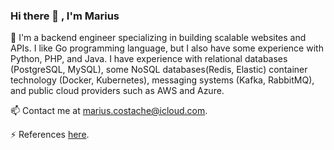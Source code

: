 ### Hi there 👋 , I'm Marius

🚀 I'm a backend engineer specializing in building scalable websites and APIs. I like Go programming language, but I also have some experience with Python, PHP, and Java. I have experience with relational databases (PostgreSQL, MySQL), some NoSQL databases(Redis, Elastic) container technology (Docker, Kubernetes), messaging systems (Kafka, RabbitMQ), and public cloud providers such as AWS and Azure.  

📫 Contact me at <a href="mailto:marius.costache@icloud.com">marius.costache@icloud.com</a>.

⚡ References <a href="https://www.linkedin.com/in/mariuscostache/">here</a>.

